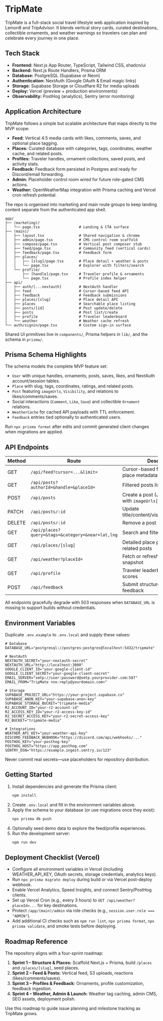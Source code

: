 # TripMate

TripMate is a full-stack social travel lifestyle web application inspired by Lemon8 and TripAdvisor. It blends vertical story cards, curated destinations, collectible ornaments, and weather warnings so travelers can plan and celebrate every journey in one place.

## Tech Stack
- **Frontend:** Next.js App Router, TypeScript, Tailwind CSS, shadcn/ui
- **Backend:** Next.js Route Handlers, Prisma ORM
- **Database:** PostgreSQL (Supabase or Neon)
- **Authentication:** NextAuth (Google OAuth & Email magic links)
- **Storage:** Supabase Storage or Cloudflare R2 for media uploads
- **Deploy:** Vercel (preview + production environments)
- **Observability:** PostHog (analytics), Sentry (error monitoring)

## Application Architecture
TripMate follows a simple but scalable architecture that maps directly to the MVP scope:

- **Feed:** Vertical 4:5 media cards with likes, comments, saves, and optional place tagging.
- **Places:** Curated database with categories, tags, coordinates, weather cache, and related posts.
- **Profiles:** Traveler handles, ornament collections, saved posts, and activity stats.
- **Feedback:** Feedback form persisted in Postgres and ready for Discord/email forwarding.
- **Admin:** Placeholder control room wired for future role-gated CMS actions.
- **Weather:** OpenWeatherMap integration with Prisma caching and Vercel cron refresh potential.

The repo is organised into marketing and main route groups to keep landing content separate from the authenticated app shell.

```
app/
├── (marketing)/
│   └── page.tsx                  # Landing & CTA surface
├── (main)/
│   ├── layout.tsx                # Shared navigation & chrome
│   ├── admin/page.tsx            # CMS control room scaffold
│   ├── compose/page.tsx          # Vertical post composer stub
│   ├── feed/page.tsx             # Community feed (vertical cards)
│   ├── feedback/page.tsx         # Feedback form
│   ├── places/
│   │   ├── [slug]/page.tsx       # Place detail + weather & posts
│   │   └── page.tsx              # Explorer with filters/search
│   └── profile/
│       ├── [handle]/page.tsx     # Traveler profile & ornaments
│       └── page.tsx              # Profile index helper
├── api/
│   ├── auth/[...nextauth]        # NextAuth handler
│   ├── feed                      # Cursor-based feed API
│   ├── feedback                  # Feedback submissions
│   ├── places/[slug]             # Place detail API
│   ├── places                    # Searchable place listing
│   ├── posts/[id]                # Post update/delete
│   ├── posts                     # Post list/create
│   ├── profile                   # Traveler leaderboard
│   └── weather                   # Weather cache refresh
└── auth/signin/page.tsx          # Custom sign-in surface
```

Shared UI primitives live in `components/`, Prisma helpers in `lib/`, and the schema in `prisma/`.

## Prisma Schema Highlights
The schema models the complete MVP feature set:

- `User` with unique handles, ornaments, posts, saves, likes, and NextAuth account/session tables.
- `Place` with slug, tags, coordinates, ratings, and related posts.
- `Post` featuring `imageUrls`, `Visibility`, and relations to likes/comments/saves.
- Social interactions (`Comment`, `Like`, `Save`) and collectible `Ornament` relations.
- `WeatherCache` for cached API payloads with TTL enforcement.
- `Feedback` entries tied optionally to authenticated users.

Run `npx prisma format` after edits and commit generated client changes when migrations are applied.

## API Endpoints
| Method | Route | Description |
| ------ | ----- | ----------- |
| GET | `/api/feed?cursor=...&limit=` | Cursor-based feed with author + place metadata |
| GET | `/api/posts?authorId=&handle=&placeId=` | Filtered posts list |
| POST | `/api/posts` | Create a post (JSON payload with `imageUrls[]`) |
| PATCH | `/api/posts/:id` | Update title/content/visibility/media/place |
| DELETE | `/api/posts/:id` | Remove a post |
| GET | `/api/places?query=&tags=&category=&near=lat,lng` | Search and filter places |
| GET | `/api/places/[slug]` | Detailed place payload with related posts |
| GET | `/api/weather?placeId=` | Fetch or refresh cached weather snapshot |
| GET | `/api/profile` | Traveler leaderboard with activity scores |
| POST | `/api/feedback` | Submit structured product feedback |

All endpoints gracefully degrade with 503 responses when `DATABASE_URL` is missing to support builds without credentials.

## Environment Variables
Duplicate `.env.example` to `.env.local` and supply these values:

```
# Database
DATABASE_URL="postgresql://postgres:postgres@localhost:5432/tripmate"

# NextAuth
NEXTAUTH_SECRET="your-nextauth-secret"
NEXTAUTH_URL="http://localhost:3000"
GOOGLE_CLIENT_ID="your-google-client-id"
GOOGLE_CLIENT_SECRET="your-google-client-secret"
EMAIL_SERVER="smtp://user:password@smtp.yourprovider.com:587"
EMAIL_FROM="TripMate <no-reply@yourdomain.com>"

# Storage
SUPABASE_PROJECT_URL="https://your-project.supabase.co"
SUPABASE_ANON_KEY="your-supabase-anon-key"
SUPABASE_STORAGE_BUCKET="tripmate-media"
R2_ACCOUNT_ID="your-r2-account-id"
R2_ACCESS_KEY_ID="your-r2-access-key-id"
R2_SECRET_ACCESS_KEY="your-r2-secret-access-key"
R2_BUCKET="tripmate-media"

# Integrations
WEATHER_API_KEY="your-weather-api-key"
DISCORD_FEEDBACK_WEBHOOK="https://discord.com/api/webhooks/..."
POSTHOG_KEY="your-posthog-key"
POSTHOG_HOST="https://app.posthog.com"
SENTRY_DSN="https://example.ingest.sentry.io/123"
```

Never commit real secrets—use placeholders for repository distribution.

## Getting Started
1. Install dependencies and generate the Prisma client:
   ```bash
   npm install
   ```
2. Create `.env.local` and fill in the environment variables above.
3. Apply the schema to your database (or use migrations once they exist):
   ```bash
   npx prisma db push
   ```
4. Optionally seed demo data to explore the feed/profile experiences.
5. Run the development server:
   ```bash
   npm run dev
   ```

## Deployment Checklist (Vercel)
- Configure all environment variables in Vercel (including WEATHER_API_KEY, OAuth secrets, storage credentials, analytics keys).
- Run `npx prisma migrate deploy` during build or via Vercel post-deploy webhook.
- Enable Vercel Analytics, Speed Insights, and connect Sentry/PostHog clients.
- Set up Vercel Cron (e.g., every 3 hours) to `GET /api/weather?placeId=...` for key destinations.
- Protect `/app/(main)/admin` via role checks (e.g., `session.user.role === "ADMIN"`).
- Add additional CI checks such as `npm run lint`, `npx prisma format`, `npx prisma validate`, and smoke tests before deploying.

## Roadmap Reference
The repository aligns with a four-sprint roadmap:
1. **Sprint 1 – Structure & Places:** Scaffold Next.js + Prisma, build `/places` and `/places/[slug]`, seed places.
2. **Sprint 2 – Feed & Posts:** Vertical feed, S3 uploads, reactions (likes/comments/saves).
3. **Sprint 3 – Profiles & Feedback:** Ornaments, profile customization, feedback ingestion.
4. **Sprint 4 – Weather, Admin & Launch:** Weather tag caching, admin CMS, SEO assets, deployment polish.

Use this roadmap to guide issue planning and milestone tracking as TripMate grows.
